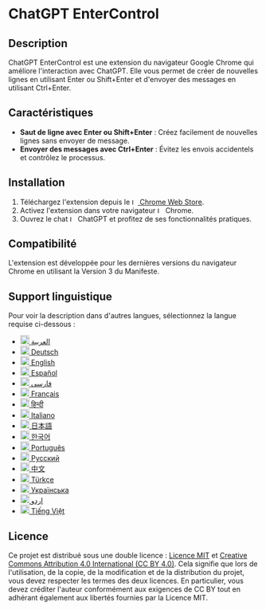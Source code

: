 # ChatGPT EnterControl

## Description

ChatGPT EnterControl est une extension du navigateur Google Chrome qui améliore l'interaction avec ChatGPT. Elle vous permet de créer de nouvelles lignes en utilisant Enter ou Shift+Enter et d'envoyer des messages en utilisant Ctrl+Enter.

## Caractéristiques

- **Saut de ligne avec Enter ou Shift+Enter** : Créez facilement de nouvelles lignes sans envoyer de message.
- **Envoyer des messages avec Ctrl+Enter** : Évitez les envois accidentels et contrôlez le processus.

## Installation
1. Téléchargez l'extension depuis le [<img src="https://fonts.gstatic.com/s/i/productlogos/chrome_store/v7/192px.svg" width="12" alt="Logo du Chrome Web Store"> Chrome Web Store](https://chromewebstore.google.com/detail/ChatGPT-EnterControl).
2. Activez l'extension dans votre navigateur <img src="https://fonts.gstatic.com/s/i/productlogos/chrome/v7/192px.svg" width="12" alt="Logo de Chrome"> Chrome.
3. Ouvrez le chat <img src="https://upload.wikimedia.org/wikipedia/commons/0/04/ChatGPT_logo.svg" width="12" alt="Logo de ChatGPT"> ChatGPT et profitez de ses fonctionnalités pratiques.

## Compatibilité

L'extension est développée pour les dernières versions du navigateur Chrome en utilisant la Version 3 du Manifeste.

## Support linguistique

Pour voir la description dans d'autres langues, sélectionnez la langue requise ci-dessous :

- [<img src="https://flagcdn.com/ae.svg" width="18" alt="Drapeau des Émirats Arabes Unis"> العربية](./README_AR.md)
- [<img src="https://flagcdn.com/de.svg" width="18" alt="Drapeau de l'Allemagne"> Deutsch](./README_DE.md)
- [<img src="https://flagcdn.com/gb.svg" width="18" alt="Drapeau du Royaume-Uni"> English](../../README.md)
- [<img src="https://flagcdn.com/es.svg" width="18" alt="Drapeau de l'Espagne"> Español](./README_ES.md)
- [<img src="https://flagcdn.com/ir.svg" width="18" alt="Drapeau de l'Iran"> فارسی](./README_FA.md)
- [<img src="https://flagcdn.com/fr.svg" width="18" alt="Drapeau de la France"> Français](./README_FR.md)
- [<img src="https://flagcdn.com/in.svg" width="18" alt="Drapeau de l'Inde"> हिन्दी](./README_HI.md)
- [<img src="https://flagcdn.com/it.svg" width="18" alt="Drapeau de l'Italie"> Italiano](./README_IT.md)
- [<img src="https://flagcdn.com/jp.svg" width="18" alt="Drapeau du Japon"> 日本語](./README_JA.md)
- [<img src="https://flagcdn.com/kr.svg" width="18" alt="Drapeau de la Corée du Sud"> 한국어](./README_KO.md)
- [<img src="https://flagcdn.com/pt.svg" width="18" alt="Drapeau du Portugal"> Português](./README_PT.md)
- [<img src="https://flagcdn.com/ru.svg" width="18" alt="Drapeau de la Russie"> Русский](./README_RU.md)
- [<img src="https://flagcdn.com/cn.svg" width="18" alt="Drapeau de la Chine"> 中文](./README_ZH.md)
- [<img src="https://flagcdn.com/tr.svg" width="18" alt="Drapeau de la Turquie"> Türkçe](./README_TR.md)
- [<img src="https://flagcdn.com/ua.svg" width="18" alt="Drapeau de l'Ukraine"> Українська](./README_UK.md)
- [<img src="https://flagcdn.com/pk.svg" width="18" alt="Drapeau du Pakistan"> اردو](./README_UR.md)
- [<img src="https://flagcdn.com/vi.svg" width="18" alt="Drapeau du Vietnam"> Tiếng Việt](./README_VI.md)

## Licence

Ce projet est distribué sous une double licence : [Licence MIT](../../LICENSE_MIT) et [Creative Commons Attribution 4.0 International (CC BY 4.0)](../../LICENSE_CC_BY_4.0). Cela signifie que lors de l'utilisation, de la copie, de la modification et de la distribution du projet, vous devez respecter les termes des deux licences. En particulier, vous devez créditer l'auteur conformément aux exigences de CC BY tout en adhérant également aux libertés fournies par la Licence MIT.

